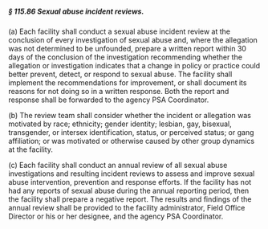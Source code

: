 ##### § 115.86 Sexual abuse incident reviews. #####

(a) Each facility shall conduct a sexual abuse incident review at the conclusion of every investigation of sexual abuse and, where the allegation was not determined to be unfounded, prepare a written report within 30 days of the conclusion of the investigation recommending whether the allegation or investigation indicates that a change in policy or practice could better prevent, detect, or respond to sexual abuse. The facility shall implement the recommendations for improvement, or shall document its reasons for not doing so in a written response. Both the report and response shall be forwarded to the agency PSA Coordinator.

(b) The review team shall consider whether the incident or allegation was motivated by race; ethnicity; gender identity; lesbian, gay, bisexual, transgender, or intersex identification, status, or perceived status; or gang affiliation; or was motivated or otherwise caused by other group dynamics at the facility.

(c) Each facility shall conduct an annual review of all sexual abuse investigations and resulting incident reviews to assess and improve sexual abuse intervention, prevention and response efforts. If the facility has not had any reports of sexual abuse during the annual reporting period, then the facility shall prepare a negative report. The results and findings of the annual review shall be provided to the facility administrator, Field Office Director or his or her designee, and the agency PSA Coordinator.
